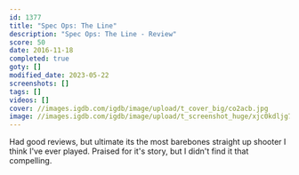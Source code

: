 ```yaml
---
id: 1377
title: "Spec Ops: The Line"
description: "Spec Ops: The Line - Review"
score: 50
date: 2016-11-18
completed: true
goty: []
modified_date: 2023-05-22
screenshots: []
tags: []
videos: []
cover: //images.igdb.com/igdb/image/upload/t_cover_big/co2acb.jpg
image: //images.igdb.com/igdb/image/upload/t_screenshot_huge/xjc0kdljg7qwbcerj5p1.jpg
---
```

Had good reviews, but ultimate its the most barebones straight up shooter I think I've ever played. Praised for it's story, but I didn't find it that compelling.